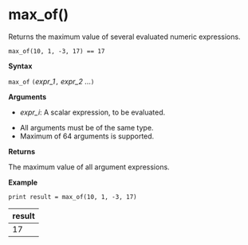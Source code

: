 # max_of()

Returns the maximum value of several evaluated numeric expressions.

```
max_of(10, 1, -3, 17) == 17
```

**Syntax**

`max_of` `(`*expr_1*`,` *expr_2* ...`)`

**Arguments**

* *expr_i*: A scalar expression, to be evaluated.

- All arguments must be of the same type.
- Maximum of 64 arguments is supported.

**Returns**

The maximum value of all argument expressions.

**Example**

<!-- csl: https://help.kusto.windows.net/Samples  -->
```
print result = max_of(10, 1, -3, 17) 
```

|result|
|---|
|17|
